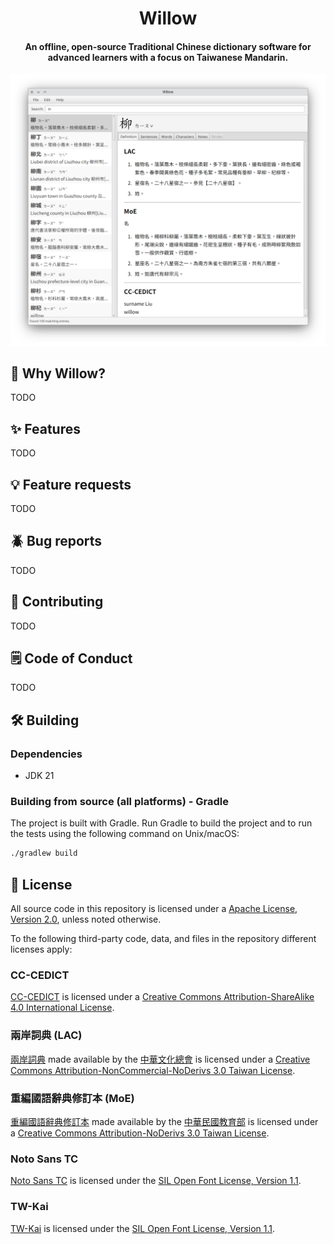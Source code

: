 <h1 align="center">
    Willow
</h1>

<h4 align="center">
    An offline, open-source Traditional Chinese dictionary software for advanced learners with a focus on Taiwanese Mandarin.
</h4>

<img src="https://github.com/HalfAnAvocado/willow/blob/9bfb0346b97d23d17fe210d88df442f2bb14ae3f/assets/screenshot.png" alt="Screenshot">

## 🤔 Why Willow?

TODO

## ✨ Features

TODO

## 💡 Feature requests

TODO

## 🪲 Bug reports

TODO

## 🌟 Contributing

TODO

## 🗒️ Code of Conduct

TODO

## 🛠️ Building

### Dependencies

- JDK 21

### Building from source (all platforms) - Gradle

The project is built with Gradle. Run Gradle to build the project and to run the tests using the following command on Unix/macOS:

```sh
./gradlew build
```

## 🔑 License

All source code in this repository is licensed under a [Apache License, Version 2.0](http://www.apache.org/licenses/LICENSE-2.0), unless noted otherwise.

To the following third-party code, data, and files in the repository different licenses apply:

### CC-CEDICT

[CC-CEDICT](https://cc-cedict.org) is licensed under a [Creative Commons Attribution-ShareAlike 4.0 International License](https://creativecommons.org/licenses/by-sa/4.0/).

### 兩岸詞典 (LAC)

[兩岸詞典](https://github.com/g0v/moedict-data-csld/blob/a1e91196f84cd2f3456570906191615f477278c8/%E5%85%A9%E5%B2%B8%E8%A9%9E%E5%85%B8.xlsx) made available by the [中華文化總會](https://www.gacc.org.tw/) is licensed under a [Creative Commons Attribution-NonCommercial-NoDerivs 3.0 Taiwan License](https://creativecommons.org/licenses/by-nc-nd/3.0/tw/deed.en).

### 重編國語辭典修訂本 (MoE)

[重編國語辭典修訂本](https://language.moe.gov.tw/001/Upload/Files/site_content/M0001/respub/index.html) made available by the [中華民國教育部](https://www.edu.tw/) is licensed under a [Creative Commons Attribution-NoDerivs 3.0 Taiwan License](https://creativecommons.org/licenses/by-nd/3.0/tw/deed.en).

### Noto Sans TC

[Noto Sans TC](https://fonts.google.com/noto/specimen/Noto+Sans+TC) is licensed under the [SIL Open Font License, Version 1.1](http://scripts.sil.org/OFL).

### TW-Kai

[TW-Kai](https://data.gov.tw/dataset/5961) is licensed under the [SIL Open Font License, Version 1.1](http://scripts.sil.org/OFL).